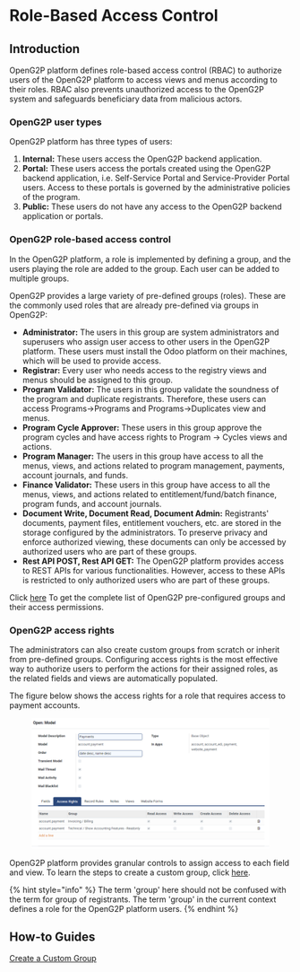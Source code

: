 # Role-Based Access Control

## Introduction

OpenG2P platform defines role-based access control (RBAC) to authorize users of the OpenG2P platform to access views and menus according to their roles. RBAC also prevents unauthorized access to the OpenG2P system and safeguards beneficiary data from malicious actors.

### OpenG2P user types

OpenG2P platform has three types of users:

1. **Internal:** These users access the OpenG2P backend application.
2. **Portal:** These users access the portals created using the OpenG2P backend application, i.e. Self-Service Portal and Service-Provider Portal users. Access to these portals is governed by the administrative policies of the program.
3. **Public:** These users do not have any access to the OpenG2P backend application or portals.

### OpenG2P role-based access control

In the OpenG2P platform, a role is implemented by defining a group, and the users playing the role are added to the group. Each user can be added to multiple groups.&#x20;

OpenG2P provides a large variety of pre-defined groups (roles). These are the commonly used roles that are already pre-defined via groups in OpenG2P:

* **Administrator:** The users in this group are system administrators and superusers who assign user access to other users in the OpenG2P platform. These users must install the Odoo platform on their machines, which will be used to provide access.
* **Registrar:** Every user who needs access to the registry views and menus should be assigned to this group.
* **Program Validator:** The users in this group validate the soundness of the program and duplicate registrants. Therefore, these users can access Programs->Programs and Programs->Duplicates view and menus.
* **Program Cycle Approver:** These users in this group approve the program cycles and have access rights to Program -> Cycles views and actions.
* **Program Manager:** The users in this group have access to all the menus, views, and actions related to program management, payments, account journals, and funds.
* **Finance Validator:** These users in this group have access to all the menus, views, and actions related to entitlement/fund/batch finance, program funds, and account journals.
* **Document Write, Document Read, Document Admin:** Registrants' documents, payment files, entitlement vouchers, etc. are stored in the storage configured by the administrators. To preserve privacy and enforce authorized viewing, these documents can only be accessed by authorized users who are part of these groups.
* **Rest API POST, Rest API GET:** The OpenG2P platform provides access to REST APIs for various functionalities. However, access to these APIs is restricted to only authorized users who are part of these groups.

Click [here](https://docs.google.com/spreadsheets/d/1hHhOzriP6-HBcQ9kGUZt7itEzqoHa8Yt/edit?usp=sharing\&ouid=105415667366253313455\&rtpof=true\&sd=true) To get the complete list of OpenG2P pre-configured groups and their access permissions.

### OpenG2P access rights

The administrators can also create custom groups from scratch or inherit from pre-defined groups. Configuring access rights is the most effective way to authorize users to perform the actions for their assigned roles, as the related fields and views are automatically populated.&#x20;

The figure below shows the access rights for a role that requires access to payment accounts.

<figure><img src="../.gitbook/assets/rbac-access-rights.PNG" alt=""><figcaption></figcaption></figure>

OpenG2P platform provides granular controls to assign access to each field and view. To learn the steps to create a custom group, click [here](../guides/user-guides/create-entitlement-manager-role.md).&#x20;

{% hint style="info" %}
The term 'group' here should not be confused with the term for group of registrants. The term 'group' in the current context defines a role for the OpenG2P platform users.
{% endhint %}

## How-to Guides

[Create a Custom Group](../guides/user-guides/create-entitlement-manager-role.md)

